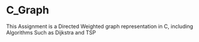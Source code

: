 # C_Graph
This Assignment is a Directed Weighted graph representation in C, including Algorithms Such as Dijkstra and TSP
